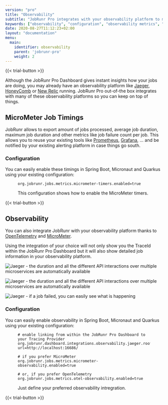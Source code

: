 ```yaml
---
version: "pro"
title: "Observability"
subtitle: "JobRunr Pro integrates with your observability platform to make sure all your jobs keep running like clockwork"
keywords: ["observability", "configuration", "observability metrics", "observability in it", "define observability", "metrics observability", "real time observability", "it observability", "observability it", "micrometer job timings", "integrates with observability platform", "jobs keep running", "observability in micrnaut", "observability in spring boot", "observability in quarkus"]
date: 2020-08-27T11:12:23+02:00
layout: "documentation"
menu: 
  main: 
    identifier: observability
    parent: 'jobrunr-pro'
    weight: 2
---
```

{{< trial-button >}}

Although the JobRunr Pro Dashboard gives instant insights how your jobs are doing, you may already have an observability platform like [Jaeger](https://www.jaegertracing.io/), [HoneyComb](https://www.honeycomb.io) or [New Relic](https://newrelic.com) running. JobRunr Pro out-of-the box integrates with many of these observability platforms so you can keep on top of things.


## MicroMeter Job Timings
JobRunr allows to export amount of jobs processed, average job duration, maximum job duration and other metrics like job failure count per job. This allows you to reuse your existing tools like [Prometheus](https://prometheus.io), [Grafana](https://grafana.net), ... and be notified by your existing alerting platform in case things go south.

### Configuration
You can easily enable these timings in Spring Boot, Micronaut and Quarkus using your existing configuration:

<figure>

```
org.jobrunr.jobs.metrics.micrometer-timers.enabled=true
```
<figcaption>This configuration shows how to enable the MicroMeter timers.</figcaption>
</figure>


{{< trial-button >}}

## Observability
You can also integrate JobRunr with your observability platform thanks to [OpenTelemetry](https://opentelemetry.io/) and [MicroMeter](https://micrometer.io/).

Using the integration of your choice will not only show you the TraceId within the JobRunr Pro Dashboard but it will also show detailed job information in your observability platform.

![](/documentation/jobrunr-pro-traceid.png "Jaeger - the duration and all the different API interactions over multiple microservices are automatically available")

![](/documentation/jobrunr-pro-jaeger-succeeded-job.png "Jaeger - the duration and all the different API interactions over multiple microservices are automatically available")

![](/documentation/jobrunr-pro-jaeger-failed-job.png "Jaeger - if a job failed, you can easily see what is happening")

### Configuration
You can easily enable observability in Spring Boot, Micronaut and Quarkus using your existing configuration:

<figure>

```
# enable linking from within the JobRunr Pro Dashboard to your Tracing Provider
org.jobrunr.dashboard.integrations.observability.jaeger.root-url=http://localhost:16686/

# if you prefer MicroMeter
org.jobrunr.jobs.metrics.micrometer-observability.enabled=true

# or, if you prefer OpenTelemetry
org.jobrunr.jobs.metrics.otel-observability.enabled=true
```
<figcaption>Just define your preferred observability intregration.</figcaption>
</figure>



{{< trial-button >}}
